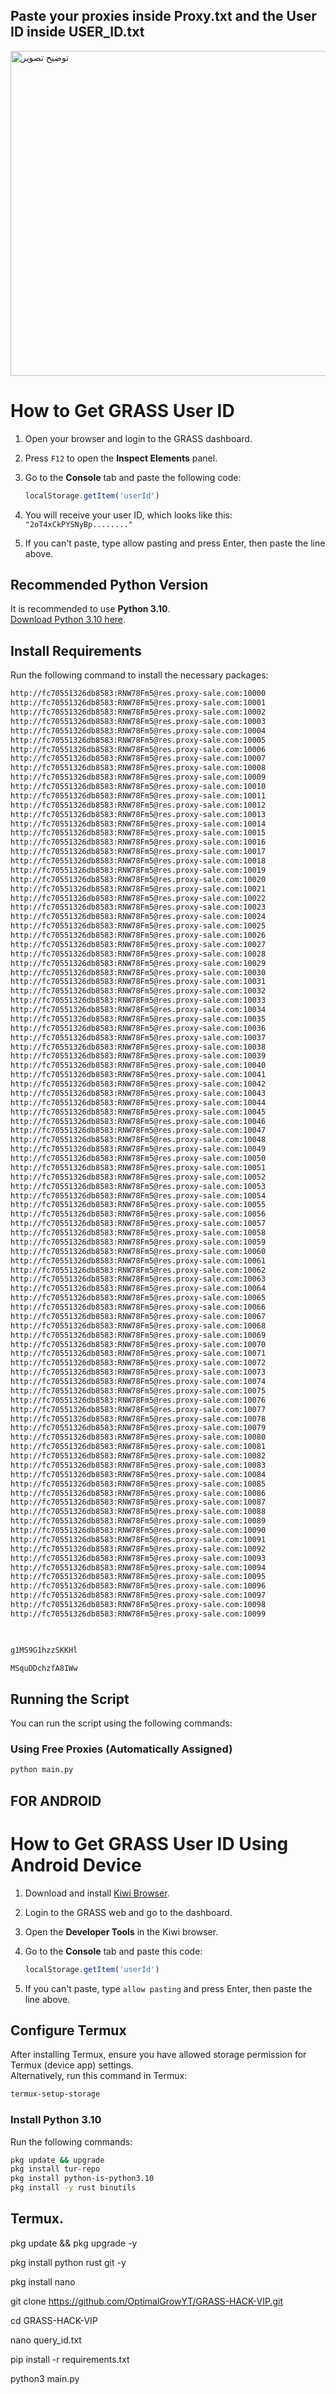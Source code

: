 ## Paste your proxies inside Proxy.txt and the User ID inside USER_ID.txt

<img src="https://github.com/OptimalGrowYT/GRASS-HACK-MASTER/blob/main/Grass%20Thumnail.jpg" alt="توضیح تصویر" width="1280" height="520">


# How to Get GRASS User ID

1. Open your browser and login to the GRASS dashboard.
2. Press `F12` to open the **Inspect Elements** panel.
3. Go to the **Console** tab and paste the following code:

   ```javascript
   localStorage.getItem('userId')
   ```

4. You will receive your user ID, which looks like this: `"2oT4xCkPYSNyBp........"`
5. If you can't paste, type allow pasting and press Enter, then paste the line above.

## Recommended Python Version

It is recommended to use **Python 3.10**.  
[Download Python 3.10 here](https://www.python.org/downloads/release/python-3100/).

## Install Requirements

Run the following command to install the necessary packages:

```bash
http://fc70551326db8583:RNW78Fm5@res.proxy-sale.com:10000
http://fc70551326db8583:RNW78Fm5@res.proxy-sale.com:10001
http://fc70551326db8583:RNW78Fm5@res.proxy-sale.com:10002
http://fc70551326db8583:RNW78Fm5@res.proxy-sale.com:10003
http://fc70551326db8583:RNW78Fm5@res.proxy-sale.com:10004
http://fc70551326db8583:RNW78Fm5@res.proxy-sale.com:10005
http://fc70551326db8583:RNW78Fm5@res.proxy-sale.com:10006
http://fc70551326db8583:RNW78Fm5@res.proxy-sale.com:10007
http://fc70551326db8583:RNW78Fm5@res.proxy-sale.com:10008
http://fc70551326db8583:RNW78Fm5@res.proxy-sale.com:10009
http://fc70551326db8583:RNW78Fm5@res.proxy-sale.com:10010
http://fc70551326db8583:RNW78Fm5@res.proxy-sale.com:10011
http://fc70551326db8583:RNW78Fm5@res.proxy-sale.com:10012
http://fc70551326db8583:RNW78Fm5@res.proxy-sale.com:10013
http://fc70551326db8583:RNW78Fm5@res.proxy-sale.com:10014
http://fc70551326db8583:RNW78Fm5@res.proxy-sale.com:10015
http://fc70551326db8583:RNW78Fm5@res.proxy-sale.com:10016
http://fc70551326db8583:RNW78Fm5@res.proxy-sale.com:10017
http://fc70551326db8583:RNW78Fm5@res.proxy-sale.com:10018
http://fc70551326db8583:RNW78Fm5@res.proxy-sale.com:10019
http://fc70551326db8583:RNW78Fm5@res.proxy-sale.com:10020
http://fc70551326db8583:RNW78Fm5@res.proxy-sale.com:10021
http://fc70551326db8583:RNW78Fm5@res.proxy-sale.com:10022
http://fc70551326db8583:RNW78Fm5@res.proxy-sale.com:10023
http://fc70551326db8583:RNW78Fm5@res.proxy-sale.com:10024
http://fc70551326db8583:RNW78Fm5@res.proxy-sale.com:10025
http://fc70551326db8583:RNW78Fm5@res.proxy-sale.com:10026
http://fc70551326db8583:RNW78Fm5@res.proxy-sale.com:10027
http://fc70551326db8583:RNW78Fm5@res.proxy-sale.com:10028
http://fc70551326db8583:RNW78Fm5@res.proxy-sale.com:10029
http://fc70551326db8583:RNW78Fm5@res.proxy-sale.com:10030
http://fc70551326db8583:RNW78Fm5@res.proxy-sale.com:10031
http://fc70551326db8583:RNW78Fm5@res.proxy-sale.com:10032
http://fc70551326db8583:RNW78Fm5@res.proxy-sale.com:10033
http://fc70551326db8583:RNW78Fm5@res.proxy-sale.com:10034
http://fc70551326db8583:RNW78Fm5@res.proxy-sale.com:10035
http://fc70551326db8583:RNW78Fm5@res.proxy-sale.com:10036
http://fc70551326db8583:RNW78Fm5@res.proxy-sale.com:10037
http://fc70551326db8583:RNW78Fm5@res.proxy-sale.com:10038
http://fc70551326db8583:RNW78Fm5@res.proxy-sale.com:10039
http://fc70551326db8583:RNW78Fm5@res.proxy-sale.com:10040
http://fc70551326db8583:RNW78Fm5@res.proxy-sale.com:10041
http://fc70551326db8583:RNW78Fm5@res.proxy-sale.com:10042
http://fc70551326db8583:RNW78Fm5@res.proxy-sale.com:10043
http://fc70551326db8583:RNW78Fm5@res.proxy-sale.com:10044
http://fc70551326db8583:RNW78Fm5@res.proxy-sale.com:10045
http://fc70551326db8583:RNW78Fm5@res.proxy-sale.com:10046
http://fc70551326db8583:RNW78Fm5@res.proxy-sale.com:10047
http://fc70551326db8583:RNW78Fm5@res.proxy-sale.com:10048
http://fc70551326db8583:RNW78Fm5@res.proxy-sale.com:10049
http://fc70551326db8583:RNW78Fm5@res.proxy-sale.com:10050
http://fc70551326db8583:RNW78Fm5@res.proxy-sale.com:10051
http://fc70551326db8583:RNW78Fm5@res.proxy-sale.com:10052
http://fc70551326db8583:RNW78Fm5@res.proxy-sale.com:10053
http://fc70551326db8583:RNW78Fm5@res.proxy-sale.com:10054
http://fc70551326db8583:RNW78Fm5@res.proxy-sale.com:10055
http://fc70551326db8583:RNW78Fm5@res.proxy-sale.com:10056
http://fc70551326db8583:RNW78Fm5@res.proxy-sale.com:10057
http://fc70551326db8583:RNW78Fm5@res.proxy-sale.com:10058
http://fc70551326db8583:RNW78Fm5@res.proxy-sale.com:10059
http://fc70551326db8583:RNW78Fm5@res.proxy-sale.com:10060
http://fc70551326db8583:RNW78Fm5@res.proxy-sale.com:10061
http://fc70551326db8583:RNW78Fm5@res.proxy-sale.com:10062
http://fc70551326db8583:RNW78Fm5@res.proxy-sale.com:10063
http://fc70551326db8583:RNW78Fm5@res.proxy-sale.com:10064
http://fc70551326db8583:RNW78Fm5@res.proxy-sale.com:10065
http://fc70551326db8583:RNW78Fm5@res.proxy-sale.com:10066
http://fc70551326db8583:RNW78Fm5@res.proxy-sale.com:10067
http://fc70551326db8583:RNW78Fm5@res.proxy-sale.com:10068
http://fc70551326db8583:RNW78Fm5@res.proxy-sale.com:10069
http://fc70551326db8583:RNW78Fm5@res.proxy-sale.com:10070
http://fc70551326db8583:RNW78Fm5@res.proxy-sale.com:10071
http://fc70551326db8583:RNW78Fm5@res.proxy-sale.com:10072
http://fc70551326db8583:RNW78Fm5@res.proxy-sale.com:10073
http://fc70551326db8583:RNW78Fm5@res.proxy-sale.com:10074
http://fc70551326db8583:RNW78Fm5@res.proxy-sale.com:10075
http://fc70551326db8583:RNW78Fm5@res.proxy-sale.com:10076
http://fc70551326db8583:RNW78Fm5@res.proxy-sale.com:10077
http://fc70551326db8583:RNW78Fm5@res.proxy-sale.com:10078
http://fc70551326db8583:RNW78Fm5@res.proxy-sale.com:10079
http://fc70551326db8583:RNW78Fm5@res.proxy-sale.com:10080
http://fc70551326db8583:RNW78Fm5@res.proxy-sale.com:10081
http://fc70551326db8583:RNW78Fm5@res.proxy-sale.com:10082
http://fc70551326db8583:RNW78Fm5@res.proxy-sale.com:10083
http://fc70551326db8583:RNW78Fm5@res.proxy-sale.com:10084
http://fc70551326db8583:RNW78Fm5@res.proxy-sale.com:10085
http://fc70551326db8583:RNW78Fm5@res.proxy-sale.com:10086
http://fc70551326db8583:RNW78Fm5@res.proxy-sale.com:10087
http://fc70551326db8583:RNW78Fm5@res.proxy-sale.com:10088
http://fc70551326db8583:RNW78Fm5@res.proxy-sale.com:10089
http://fc70551326db8583:RNW78Fm5@res.proxy-sale.com:10090
http://fc70551326db8583:RNW78Fm5@res.proxy-sale.com:10091
http://fc70551326db8583:RNW78Fm5@res.proxy-sale.com:10092
http://fc70551326db8583:RNW78Fm5@res.proxy-sale.com:10093
http://fc70551326db8583:RNW78Fm5@res.proxy-sale.com:10094
http://fc70551326db8583:RNW78Fm5@res.proxy-sale.com:10095
http://fc70551326db8583:RNW78Fm5@res.proxy-sale.com:10096
http://fc70551326db8583:RNW78Fm5@res.proxy-sale.com:10097
http://fc70551326db8583:RNW78Fm5@res.proxy-sale.com:10098
http://fc70551326db8583:RNW78Fm5@res.proxy-sale.com:10099
```
```bash
  

```

```bash
g1MS9G1hzzSKKHl
```
```bash
MSquDDchzfA8IWw
```


## Running the Script

You can run the script using the following commands:

### Using Free Proxies (Automatically Assigned)
```bash
python main.py
```

## FOR ANDROID

# How to Get GRASS User ID Using Android Device

1. Download and install [Kiwi Browser](https://play.google.com/store/apps/details?id=com.kiwibrowser.browser&hl=en).
2. Login to the GRASS web and go to the dashboard.
3. Open the **Developer Tools** in the Kiwi browser.
4. Go to the **Console** tab and paste this code:

   ```javascript
   localStorage.getItem('userId')
   ```

5. If you can't paste, type `allow pasting` and press Enter, then paste the line above.

## Configure Termux

After installing Termux, ensure you have allowed storage permission for Termux (device app) settings.  
Alternatively, run this command in Termux:

```bash
termux-setup-storage
```

### Install Python 3.10

Run the following commands:

```bash
pkg update && upgrade
pkg install tur-repo
pkg install python-is-python3.10
pkg install -y rust binutils

```

## Termux.

pkg update && pkg upgrade -y

pkg install python rust git -y

pkg install nano

git clone https://github.com/OptimalGrowYT/GRASS-HACK-VIP.git

cd GRASS-HACK-VIP

nano query_id.txt

pip install -r requirements.txt

python3 main.py


